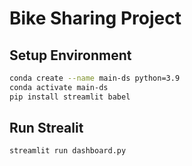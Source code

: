 # Bike Sharing Project
## Setup Environment

```bash
conda create --name main-ds python=3.9
conda activate main-ds
pip install streamlit babel
```
## Run Strealit
```bash
streamlit run dashboard.py
```

